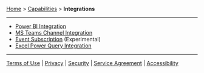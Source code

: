 [Home](index) > [Capabilities](Capabilities) > **Integrations**
***

* [Power BI Integration](Power-BI-Integration)
* [MS Teams Channel Integration](MS-Teams-Channel-Integration)
* [Event Subscription](Event-Subscription) (Experimental)
* [Excel Power Query Integration](Excel-Power-Query-Integration)

***
[Terms of Use](Terms-of-Use) | [Privacy](Privacy) | [Security](Security) | [Service Agreement](Service-Agreement) | [Accessibility](Accessibility)